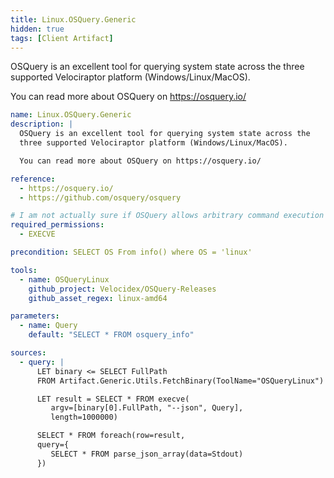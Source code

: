 ```yaml
---
title: Linux.OSQuery.Generic
hidden: true
tags: [Client Artifact]
---
```


OSQuery is an excellent tool for querying system state across the
three supported Velociraptor platform (Windows/Linux/MacOS).

You can read more about OSQuery on https://osquery.io/


```yaml
name: Linux.OSQuery.Generic
description: |
  OSQuery is an excellent tool for querying system state across the
  three supported Velociraptor platform (Windows/Linux/MacOS).

  You can read more about OSQuery on https://osquery.io/

reference:
  - https://osquery.io/
  - https://github.com/osquery/osquery

# I am not actually sure if OSQuery allows arbitrary command execution via SQL?
required_permissions:
  - EXECVE

precondition: SELECT OS From info() where OS = 'linux'

tools:
  - name: OSQueryLinux
    github_project: Velocidex/OSQuery-Releases
    github_asset_regex: linux-amd64

parameters:
  - name: Query
    default: "SELECT * FROM osquery_info"

sources:
  - query: |
      LET binary <= SELECT FullPath
      FROM Artifact.Generic.Utils.FetchBinary(ToolName="OSQueryLinux")

      LET result = SELECT * FROM execve(
         argv=[binary[0].FullPath, "--json", Query],
         length=1000000)

      SELECT * FROM foreach(row=result,
      query={
         SELECT * FROM parse_json_array(data=Stdout)
      })

```
